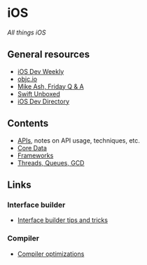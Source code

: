 # iOS

*All things iOS*

## General resources

- [iOS Dev Weekly](http://iosdevweekly.com)
- [objc.io](https://www.objc.io)
- [Mike Ash, Friday Q & A](https://www.mikeash.com/pyblog/)
- [Swift Unboxed](https://swiftunboxed.com)
- [iOS Dev Directory](https://iosdevdirectory.com)

## Contents

- [APIs](./apis.md), notes on API usage, techniques, etc.
- [Core Data](./core_data.md)
- [Frameworks](./frameworks.md)
- [Threads, Queues, GCD](./threads_and_queues.md)

## Links

### Interface builder

- [Interface builder tips and tricks](https://useyourloaf.com/blog/more-interface-builder-tips-and-tricks/)

### Compiler

- [Compiler optimizations](https://gist.github.com/lsavino/38367f10c2d20aeec4f031610d2929b8)

